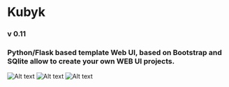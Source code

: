 # Kubyk

### v 0.11

### Python/Flask based template Web UI, based on Bootstrap and SQlite allow to create your own WEB UI projects.

![Alt text](https://github.com/ratibor78/kubyk/blob/master/kubyk1.png?raw=true "Kubyk WEB UI main page")
![Alt text](https://github.com/ratibor78/kubyk/blob/master/kubyk2.png?raw=true "Kubyk WEB UI main page menu")
![Alt text](https://github.com/ratibor78/kubyk/blob/master/kubyk3.png?raw=true "Kubyk WEB UI users admin")
